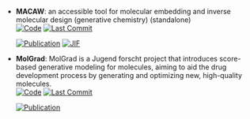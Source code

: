 



- **MACAW**: an accessible tool for molecular embedding and inverse molecular design (generative chemistry) (standalone)  
    [![Code](https://img.shields.io/github/stars/LBLQMM/MACAW/?style=for-the-badge&logo=github)](https://github.com/LBLQMM/MACAW/) 
    [![Last Commit](https://img.shields.io/github/last-commit/LBLQMM/MACAW/?style=for-the-badge&logo=github)](https://github.com/LBLQMM/MACAW/) 

    [![Publication](https://img.shields.io/badge/Publication-Citations:6-blue?style=for-the-badge&logo=bookstack)](https://doi.org/10.1021/acs.jcim.2c00229) 
    [![JIF](https://img.shields.io/badge/Impact_Factor-5.60-purple?style=for-the-badge&logo=academia)](https://doi.org/10.1021/acs.jcim.2c00229)



- **MolGrad**: MolGrad is a Jugend forscht project that introduces score-based generative modeling for molecules, aiming to aid the drug development process by generating and optimizing new, high-quality molecules.  
    [![Code](https://img.shields.io/github/stars/pwolle/MolGrad?style=for-the-badge&logo=github)](https://github.com/pwolle/MolGrad) 
    [![Last Commit](https://img.shields.io/github/last-commit/pwolle/MolGrad?style=for-the-badge&logo=github)](https://github.com/pwolle/MolGrad) 

    [![Publication](https://img.shields.io/badge/Publication-Citations:0-blue?style=for-the-badge&logo=bookstack)](https://raw.githubusercontent.com/pwolle/MolGrad/main/paper) 


